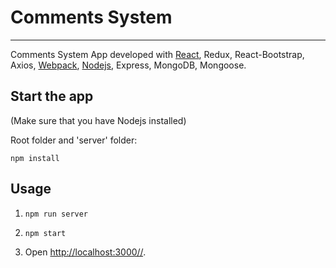 # Comments System
---

Comments System App developed with [React](https://facebook.github.io/react/), Redux, React-Bootstrap, Axios, [Webpack](http://webpack.github.io/), [Nodejs](https://nodejs.org/en/), Express, MongoDB, Mongoose.

Start the app
---
(Make sure that you have Nodejs installed)

Root folder and 'server' folder:
```
npm install
```

Usage
---
1. `npm run server`
2. `npm start`

8. Open [http://localhost:3000//](http://localhost:3000//).
